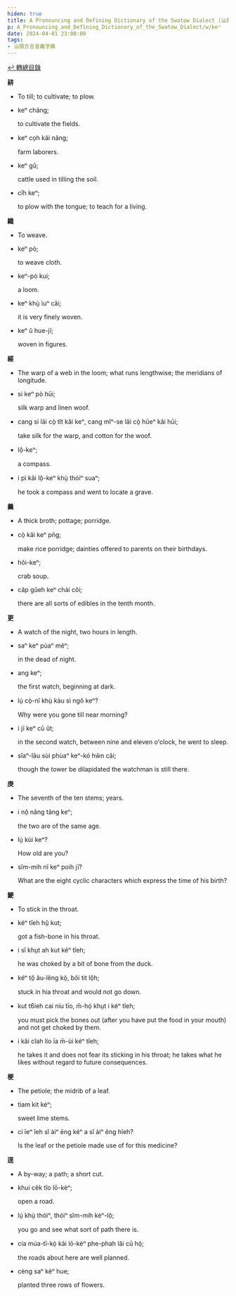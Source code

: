 ```yaml
---
hiden: true
title: A Pronouncing and Defining Dictionary of the Swatow Dialect (汕頭方言音義字典) / keⁿ
p: A_Pronouncing_and_Defining_Dictionary_of_the_Swatow_Dialect/w/keⁿ
date: 2024-04-01 23:00:00
tags: 
- 汕頭方言音義字典
---
```


[↩️ 轉總目錄](/A_Pronouncing_and_Defining_Dictionary_of_the_Swatow_Dialect)


**耕**
- To till; to cultivate; to plow.

- keⁿ châng;

  to cultivate the fields.

- keⁿ co̤h kâi nâng;

  farm laborers.

- keⁿ gû;

  cattle used in tilling the soil.

- cîh keⁿ;

  to plow with the tongue; to teach for a living.

**織**
- To weave.

- keⁿ pò;

  to weave cloth.

- keⁿ-pò kui;

  a loom.

- keⁿ khṳ̀ ìuⁿ căi;

  it is very finely woven.

- keⁿ ŭ hue-jī;

  woven in figures.

**經**
- The warp of a web in the loom; what runs lengthwise; the meridians of longitude.

- si keⁿ pò hūi;

  silk warp and linen woof.

- cang si lâi cò̤ tît kâi keⁿ, cang mîⁿ-se lâi cò̤ hûeⁿ kâi hūi;

  take silk for the warp, and cotton for the woof.

- lô̤-keⁿ;

  a compass.

- i pì kâi lô̤-keⁿ khṳ̀ thóiⁿ suaⁿ;

  he took a compass and went to locate a grave.

**羹**
- A thick broth; pottage; porridge.

- cò̤ kâi keⁿ pn̄g;

  make rice porridge; dainties offered to parents on their birthdays.

- hŏi-keⁿ;

  crab soup.

- câp gûeh keⁿ chài côi;

  there are all sorts of edibles in the tenth month.

**更**
- A watch of the night, two hours in length.

- saⁿ keⁿ pùaⁿ mêⁿ;

  in the dead of night.

- ang keⁿ;

  the first watch, beginning at dark.

- lṳ́ cò̤-nî khṳ̀ kàu sì ngŏ keⁿ?

  Why were you gone till near morning?

- i jī keⁿ cū ût;

  in the second watch, between nine and eleven o'clock, he went to sleep.

- sîaⁿ-lâu sùi phùaⁿ keⁿ-kó hŵn căi;

  though the tower be dilapidated the watchman is still there.

**庚**
- The seventh of the ten stems; years.

- i nŏ̤ nâng tâng keⁿ;

  the two are of the same age.

- lṳ́ kùi keⁿ?

  How old are you?

- sĭm-mih nî keⁿ poih jī?

  What are the eight cyclic characters which express the time of his birth?



**鯁**
- To stick in the throat.

- kéⁿ tîeh hṳ̂ kut;

  got a fish-bone in his throat.

- i sĭ khṳt ah kut kéⁿ tîeh;

  he was choked by a bit of bone from the duck.

- kéⁿ tŏ̤ âu-lêng kò̤, bŏi tit lô̤h;

  stuck in hia throat and would not go down.

- kut t6ieh cai níu tīo, m̄-hó̤ khṳt i kéⁿ tîeh;

  you must pick the bones out (after you have put the food in your mouth) and not get choked by them.

- i kâi cîah lío īa m̄-ùi kéⁿ tîeh;

  he takes it and does not fear its sticking in his throat; he takes what he likes without regard to future consequences.

**梗**
- The petiole; the midrib of a leaf.

- tìam kit kéⁿ;

  sweet lime stems.

- cí īeⁿ îeh sĭ àiⁿ ēng kéⁿ a sĭ àiⁿ ēng hîeh?

  Is the leaf or the petiole made use of for this medicine?

**逕**
- A by-way; a path; a short cut.

- khui cêk tîo lō-kèⁿ;

  open a road.

- lṳ́ khṳ̀ thóiⁿ, thóiⁿ sĭm-mih kèⁿ-lō̤;

  you go and see what sort of path there is.

- cía múa-tī-kò̤ kâi lō-kèⁿ phe-phah lâi cū hó̤;

  the roads about here are well planned.

- cèng saⁿ kèⁿ hue;

  planted three rows of flowers.